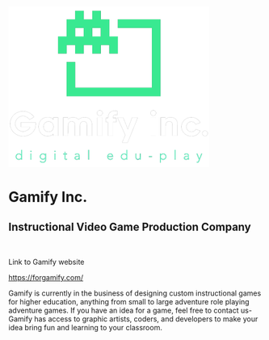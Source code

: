 <html>
  <body>
    <img src="Images/Gamify Logo v2 3.svg">
    <h1>Gamify Inc.</h1>
    <h2>Instructional Video Game Production Company</h2>
    <br>
    <p>Link to Gamify website</p>
    <a href="https://forgamify.com/">https://forgamify.com/</a>
    <br>
    <p>Gamify is currently in the business of designing custom instructional games for higher education, anything from small to large adventure role playing adventure games. If you have an idea for a game, feel free to contact us- Gamify has access to graphic artists, coders, and developers to make your idea bring fun and learning to your classroom.</p>
  </body>
</html>
